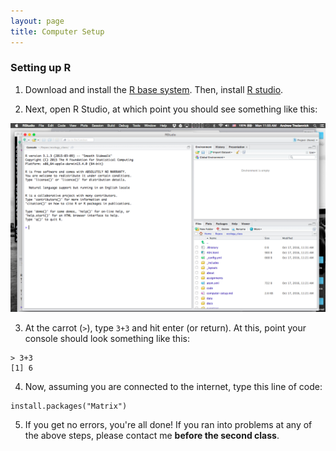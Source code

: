 ```yaml
---
layout: page
title: Computer Setup
---
```


### Setting up R

1. Download and install the [R base system](http://cran.rstudio.com/). Then, install
[R studio](http://www.rstudio.com/products/rstudio/download/).

2. Next, open R Studio, at which point you should see something like this:

![Rstudio image](/public/r-studio-open.png?raw=true)

3. At the carrot (``>``), type ```3+3``` and hit enter (or return). At this,
point your console should look something like this:

```
> 3+3
[1] 6
```

4. Now, assuming you are connected to the internet, type this line of code:

```
install.packages("Matrix")
```

5. If you get no errors, you're all done! If you ran into problems at any of
the above steps, please contact me **before the second class**.
